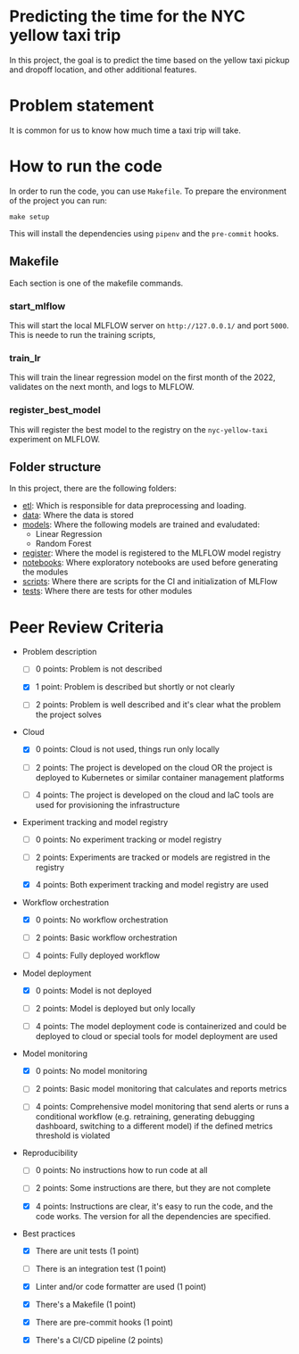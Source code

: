 # Predicting the time for the NYC yellow taxi trip

In this project, the goal is to predict the time based on the yellow taxi pickup and dropoff location, and other additional features.

# Problem statement

It is common for us to know how much time a taxi trip will take.

# How to run the code

In order to run the code, you can use `Makefile`. To prepare the environment of the project you can run:

```
make setup
```

This will install the dependencies using `pipenv` and the `pre-commit` hooks.

## Makefile

Each section is one of the makefile commands.

### start_mlflow

This will start the local MLFLOW server on `http://127.0.0.1/` and port `5000`. This is neede to run the training scripts,

### train_lr

This will train the linear regression model on the first month of the 2022, validates on the next month, and logs to MLFLOW.

### register_best_model

This will register the best model to the registry on the `nyc-yellow-taxi` experiment on MLFLOW.

## Folder structure

In this project, there are the following folders:

- [etl](https://github.com/nahumsa/nyc-yellow-tripdata/tree/main/etl): Which is responsible for data preprocessing and loading.
- [data](https://github.com/nahumsa/nyc-yellow-tripdata/tree/main/data): Where the data is stored
- [models](https://github.com/nahumsa/nyc-yellow-tripdata/tree/main/models): Where the following models are trained and evaludated:
    - Linear Regression
    - Random Forest
- [register](https://github.com/nahumsa/nyc-yellow-tripdata/tree/main/register): Where the model is registered to the MLFLOW model registry
- [notebooks](https://github.com/nahumsa/nyc-yellow-tripdata/tree/main/notebooks): Where exploratory notebooks are used before generating the modules
- [scripts](https://github.com/nahumsa/nyc-yellow-tripdata/tree/main/scripts): Where there are scripts for the CI and initialization of MLFlow
- [tests](https://github.com/nahumsa/nyc-yellow-tripdata/tree/main/tests): Where there are tests for other modules

# Peer Review Criteria

* Problem description

    * [ ] 0 points: Problem is not described

    * [X] 1 point: Problem is described but shortly or not clearly

    * [ ] 2 points: Problem is well described and it's clear what the problem the project solves

* Cloud

    * [X] 0 points: Cloud is not used, things run only locally

    * [ ] 2 points: The project is developed on the cloud OR the project is deployed to Kubernetes or similar container management platforms

    * [ ] 4 points: The project is developed on the cloud and IaC tools are used for provisioning the infrastructure

* Experiment tracking and model registry

    * [ ] 0 points: No experiment tracking or model registry

    * [ ] 2 points: Experiments are tracked or models are registred in the registry

    * [X] 4 points: Both experiment tracking and model registry are used

* Workflow orchestration

    * [X] 0 points: No workflow orchestration

    * [ ] 2 points: Basic workflow orchestration

    * [ ] 4 points: Fully deployed workflow

* Model deployment

    * [X] 0 points: Model is not deployed

    * [ ] 2 points: Model is deployed but only locally

    * [ ] 4 points: The model deployment code is containerized and could be deployed to cloud or special tools for model deployment are used

* Model monitoring

    * [X] 0 points: No model monitoring

    * [ ] 2 points: Basic model monitoring that calculates and reports metrics

    * [ ] 4 points: Comprehensive model monitoring that send alerts or runs a conditional workflow (e.g. retraining, generating debugging dashboard, switching to a different model) if the defined metrics threshold is violated

* Reproducibility

    * [ ] 0 points: No instructions how to run code at all

    * [ ] 2 points: Some instructions are there, but they are not complete

    * [X] 4 points: Instructions are clear, it's easy to run the code, and the code works. The version for all the dependencies are specified.

* Best practices

    * [X] There are unit tests (1 point)

    * [ ] There is an integration test (1 point)

    * [X] Linter and/or code formatter are used (1 point)

    * [X] There's a Makefile (1 point)

    * [X] There are pre-commit hooks (1 point)

    * [X] There's a CI/CD pipeline (2 points)

